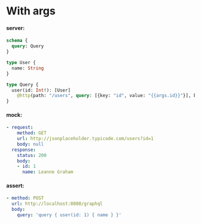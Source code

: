 # With args

#### server:

```graphql
schema {
  query: Query
}

type User {
  name: String
}

type Query {
  user(id: Int!): [User]
    @http(path: "/users", query: [{key: "id", value: "{{args.id}}"}], baseURL: "http://jsonplaceholder.typicode.com")
}
```

#### mock:

```yml
- request:
    method: GET
    url: http://jsonplaceholder.typicode.com/users?id=1
    body: null
  response:
    status: 200
    body:
    - id: 1
      name: Leanne Graham

```

#### assert:

```yml
- method: POST
  url: http://localhost:8080/graphql
  body:
    query: 'query { user(id: 1) { name } }'
```
